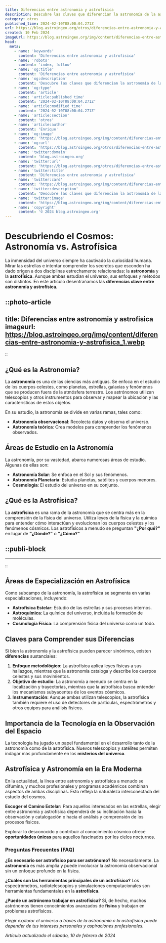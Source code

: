 ```yaml
---
title: Diferencias entre astronomia y astrofisica
description: Descubre las claves que diferencian la astronomía de la astrofísica y cómo cada una explora el universo de manera única y fascinante.
category: otros
published_time: 2024-02-10T08:00:04.271Z
url: https://blog.astroingeo.org/otros/diferencias-entre-astronomia-y-astrofisica
created: 10 Feb 2024
imageUrl: https://blog.astroingeo.org/img/content/diferencias-entre-astronomia-y-astrofisica_1.webp
head:
  meta:
    - name: 'keywords'
      content: 'Diferencias entre astronomia y astrofisica'
    - name: 'robots'
      content: 'index, follow'
    - name: 'og:title'
      content: 'Diferencias entre astronomia y astrofisica'
    - name: 'og:description'
      content: 'Descubre las claves que diferencian la astronomía de la astrofísica y cómo cada una explora el universo de manera única y fascinante.'
    - name: 'og:type'
      content: 'article'
    - name: 'article:published_time'
      content: '2024-02-10T08:00:04.271Z'
    - name: 'article:modified_time'
      content: '2024-02-10T08:00:04.271Z'
    - name: 'article:section'
      content: 'otros'
    - name: 'article:author'
      content: 'Enrique'
    - name: 'og:image'
      content: 'https://blog.astroingeo.org/img/content/diferencias-entre-astronomia-y-astrofisica_1.webp'
    - name: 'og:url'
      content: 'https://blog.astroingeo.org/otros/diferencias-entre-astronomia-y-astrofisica'
    - name: 'twitter:domain'
      content: 'blog.astroingeo.org'
    - name: 'twitter:url'
      content: 'https://blog.astroingeo.org/otros/diferencias-entre-astronomia-y-astrofisica'
    - name: 'twitter:title'
      content: 'Diferencias entre astronomia y astrofisica'
    - name: 'twitter:card'
      content: 'https://blog.astroingeo.org/img/content/diferencias-entre-astronomia-y-astrofisica_1.webp'
    - name: 'twitter:description'
      content: 'Descubre las claves que diferencian la astronomía de la astrofísica y cómo cada una explora el universo de manera única y fascinante.'
    - name: 'twitter:image'
      content: 'https://blog.astroingeo.org/img/content/diferencias-entre-astronomia-y-astrofisica_1.webp'
    - name: 'copyright'
      content: '© 2024 blog.astroingeo.org'
---
```

# Descubriendo el Cosmos: Astronomía vs. Astrofísica

La inmensidad del universo siempre ha cautivado la curiosidad humana. Mirar las estrellas e intentar comprender los secretos que esconden ha dado origen a dos disciplinas estrechamente relacionadas: la **astronomía** y la **astrofísica**. Aunque ambas estudian el universo, sus enfoques y métodos son distintos. En este artículo desentrañamos las **diferencias clave entre astronomía y astrofísica**.


::photo-article
---
title: Diferencias entre astronomia y astrofisica
imageurl: https://blog.astroingeo.org/img/content/diferencias-entre-astronomia-y-astrofisica_1.webp
---
::


## ¿Qué es la Astronomía?

La **astronomía** es una de las ciencias más antiguas. Se enfoca en el estudio de los cuerpos celestes, como planetas, estrellas, galaxias y fenómenos que se producen fuera de la atmósfera terrestre. Los astrónomos utilizan telescopios y otros instrumentos para observar y mapear la ubicación y las características de estos objetos.

En su estudio, la astronomía se divide en varias ramas, tales como:

- **Astronomía observacional**: Recolecta datos y observa el universo.
- **Astronomía teórica**: Crea modelos para comprender los fenómenos observados.

## Áreas de Estudio en la Astronomía

La astronomía, por su vastedad, abarca numerosas áreas de estudio. Algunas de ellas son:

- **Astronomía Solar**: Se enfoca en el Sol y sus fenómenos.
- **Astronomía Planetaria**: Estudia planetas, satélites y cuerpos menores.
- **Cosmología**: El estudio del universo en su conjunto.

## ¿Qué es la Astrofísica?

La **astrofísica** es una rama de la astronomía que se centra más en la comprensión de la física del universo. Utiliza leyes de la física y la química para entender cómo interactúan y evolucionan los cuerpos celestes y los fenómenos cósmicos. Los astrofísicos a menudo se preguntan **"¿Por qué?"** en lugar de **"¿Dónde?"** o **"¿Cómo?"**


  ::publi-block
  ---
  ---
  ::
  
  
## Áreas de Especialización en Astrofísica

Como subcampo de la astronomía, la astrofísica se segmenta en varias especializaciones, incluyendo:

- **Astrofísica Estelar**: Estudio de las estrellas y sus procesos internos.
- **Astroquímica**: La química del universo, incluida la formación de moléculas.
- **Cosmología Física**: La comprensión física del universo como un todo.

## Claves para Comprender sus Diferencias

Si bien la astronomía y la astrofísica pueden parecer sinónimos, existen **diferencias** sustanciales:

1. **Enfoque metodológico**: La astrofísica aplica leyes físicas a sus hallazgos, mientras que la astronomía cataloga y describe los cuerpos celestes y sus movimientos.
2. **Objetivo de estudio**: La astronomía a menudo se centra en la localización y trayectorias, mientras que la astrofísica busca entender los mecanismos subyacentes de los eventos cósmicos.
3. **Instrumentación**: Aunque ambas utilizan telescopios, la astrofísica también requiere el uso de detectores de partículas, espectrómetros y otros equipos para análisis físicos.

## Importancia de la Tecnología en la Observación del Espacio

La tecnología ha jugado un papel fundamental en el desarrollo tanto de la astronomía como de la astrofísica. Nuevos telescopios y satélites permiten indagar más profundamente en los **misterios del universo**.

## Astrofísica y Astronomía en la Era Moderna

En la actualidad, la línea entre astronomía y astrofísica a menudo se difumina, y muchos profesionales y programas académicos combinan aspectos de ambas disciplinas. Esto refleja la naturaleza interconectada del estudio del cosmos.

**Escoger el Camino Estelar:** Para aquellos interesados en las estrellas, elegir entre astronomía y astrofísica dependerá de su inclinación hacia la observación y catalogación o hacia el análisis y comprensión de los procesos físicos.

Explorar lo desconocido y contribuir al conocimiento cósmico ofrece **oportunidades únicas** para aquellos fascinados por los cielos nocturnos.

### Preguntas Frecuentes (FAQ)

**¿Es necesario ser astrofísico para ser astrónomo?**
No necesariamente. La **astronomía** es más amplia y puede involucrar la astronomía observacional sin un enfoque profundo en la física.

**¿Cuáles son las herramientas principales de un astrofísico?**
Los espectrómetros, radiotelescopios y simulaciones computacionales son herramientas fundamentales en la **astrofísica**.

**¿Puede un astrónomo trabajar en astrofísica?**
Sí, de hecho, muchos astrónomos tienen conocimientos avanzados de **física** y trabajan en problemas astrofísicos.

*Elegir explorar el universo a través de la astronomía o la astrofísica puede depender de tus intereses personales y aspiraciones profesionales.*

_Artículo actualizado el sábado, 10 de febrero de 2024_